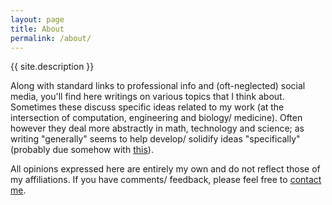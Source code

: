 ```yaml
---
layout: page
title: About
permalink: /about/
---
```


<p>{{ site.description }}</p>

<p>
Along with standard links to professional info and (oft-neglected)
social media, you'll find here writings on various topics that I 
think about. Sometimes these discuss specific ideas related to
my work (at the intersection of computation, engineering and biology/
medicine). Often however they deal more abstractly in math, 
technology and science; as writing "generally" seems to help develop/
solidify ideas "specifically" (probably due somehow with  
<a href="link">this</a>). 
</p>

<!--<p>
If I was in the manner of giving a name to this <strike>blog</strike>
set of writings, it might be called "of measure and machine". Or just
as easily "portraits by an (bio)engineer as a young man". Or probably
other equally gratuitous strings, meant to rapture souls and convey 
intelligence and coolness. Ado, I am not. As such you'll have to take
this/ these for exactly what's written, not what's advertised. 
</p>--> 

<p> 
All opinions expressed here are entirely my own and do not reflect 
those of my affiliations. If you have comments/ feedback, please
feel free to <a href="">contact me</a>. 
</p>
